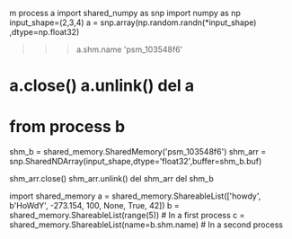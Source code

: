 
m process a
import shared_numpy as snp
import numpy as np
input_shape=(2,3,4)
a = snp.array(np.random.randn(*input_shape) ,dtype=np.float32)
>>> a.shm.name
'psm_103548f6'

a.close()
a.unlink()
del a
================================

# from process b
shm_b = shared_memory.SharedMemory('psm_103548f6')
shm_arr = snp.SharedNDArray(input_shape,dtype='float32',buffer=shm_b.buf)

shm_arr.close()
shm_arr.unlink()
del shm_arr
del shm_b

import shared_memory
a = shared_memory.ShareableList(['howdy', b'HoWdY', -273.154, 100, None, True, 42])
b = shared_memory.ShareableList(range(5))         # In a first process
c = shared_memory.ShareableList(name=b.shm.name)  # In a second process
